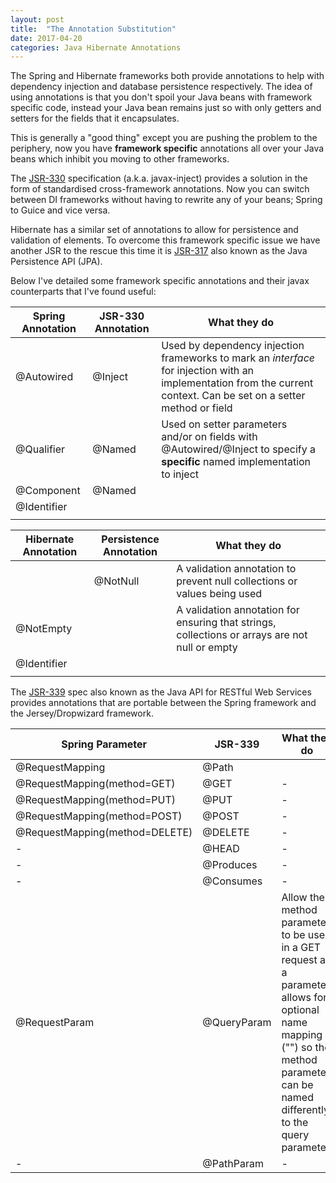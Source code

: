 ```yaml
---
layout: post
title:  "The Annotation Substitution"
date: 2017-04-20
categories: Java Hibernate Annotations
---
```


The Spring and Hibernate frameworks both provide annotations to help with dependency injection and database persistence respectively. The idea of using annotations is that you don't spoil your Java beans with framework specific code, instead your Java bean remains just so with only getters and setters for the fields that it encapsulates. 

This is generally a "good thing" except you are pushing the problem to the periphery, now you have **framework specific** annotations all over your Java beans which inhibit you moving to other frameworks. 

The [JSR-330][JSR-330] specification (a.k.a. javax-inject) provides a solution in the form of standardised cross-framework annotations. Now you can switch between DI frameworks without having to rewrite any of your beans; Spring to Guice and vice versa.  

Hibernate has a similar set of annotations to allow for persistence and validation of elements. To overcome this framework specific issue we have another JSR to the rescue this time it is [JSR-317][JSR-317] also known as the Java Persistence API (JPA).   

Below I've detailed some framework specific annotations and their javax counterparts that I've found useful:  

|Spring Annotation|JSR-330 Annotation|What they do|
|----|----|----|
|@Autowired|@Inject| Used by dependency injection frameworks to mark an *interface* for injection with an implementation from the current context. Can be set on a setter method or field|
|@Qualifier|@Named| Used on setter parameters and/or on fields with @Autowired/@Inject to specify a **specific** named implementation to inject |
|@Component|@Named|  |
|@Identifier|||
||||

|Hibernate Annotation|Persistence Annotation|What they do|
|----|----|----|
||@NotNull| A validation annotation to prevent null collections or values being used|
|@NotEmpty|| A validation annotation for ensuring that strings, collections or arrays are not null or empty|
|@Identifier|||
||||

The [JSR-339][JSR-339] spec also known as the Java API for RESTful Web Services provides annotations that are portable between the Spring framework and the Jersey/Dropwizard framework.

|Spring Parameter|JSR-339|What they do|
|----|----|----|
|@RequestMapping|@Path||
|@RequestMapping(method=GET)|@GET|-|
|@RequestMapping(method=PUT)|@PUT|-|
|@RequestMapping(method=POST)|@POST|-|
|@RequestMapping(method=DELETE)|@DELETE|-|
|-|@HEAD|-|
|-|@Produces|-|
|-|@Consumes|-|
|@RequestParam|@QueryParam|Allow the method parameter to be used in a GET request as a parameter, allows for optional name mapping ("") so the method parameter can be named differently to the query parameter|
|-|@PathParam|-|


[JSR-330]:	https://github.com/javax-inject/javax-inject
[JSR-317]:	https://docs.oracle.com/javaee/7/api/javax/persistence/package-summary.html
[JSR-339]:	https://jcp.org/en/jsr/detail?id=339